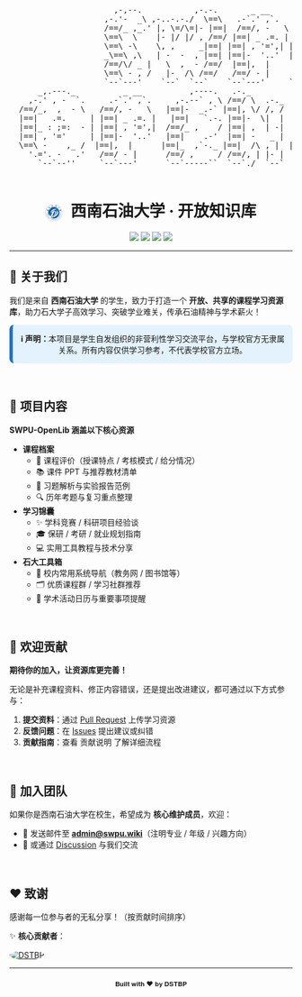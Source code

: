 <!-- SWPU ASCII Art 保留可选 -->
<div align="center">
  <pre>
                      ,-,--.           ,-.-.       _ __                                            
                    ,-.'-  _\ ,-..-.-./  \==\   .-`.' ,`.   .--.-. .-.-.                           
                    /==/_ ,_.' |, \=/\=|- |==|  /==/, -   \ /==/ -|/=/  |                           
                    \==\  \    |- |/ |/ , /==/ |==| _ .=. | |==| ,||=| -|                           
                    \==\ -\    \, ,     _|==| |==| , '=',| |==|- | =/  |                           
                    _\==\ ,\   | -  -  , |==| |==|-  '..'  |==|,  \/ - |                           
                    /==/\/ _ |   \  ,  - /==/  |==|,  |     |==|-   ,   /                           
                    \==\ - , /   |-  /\ /==/   /==/ - |     /==/ , _  .'                            
                    `--`---'    `--`  `--`    `--`---'     `--`..---'                              
      _,.---._          _ __          ,----.   .-._                        .=-.-.               
    ,-.' , -  `.     .-`.' ,`.     ,-.--` , \ /==/ \  .-._     _.-.       /==/_ /     _..---.   
  /==/_,  ,  - \   /==/, -   \   |==|-  _.-` |==|, \/ /, /  .-,.'|      |==|, |    .' .'.-. \  
  |==|   .=.     | |==| _ .=. |   |==|   `.-. |==|-  \|  |  |==|, |      |==|  |   /==/- '=' /  
  |==|_ : ;=:  - | |==| , '=',|  /==/_ ,    / |==| ,  | -|  |==|- |      |==|- |   |==|-,   '   
  |==| , '='     | |==|-  '..'   |==|    .-'  |==| -   _ |  |==|, |      |==| ,|   |==|  .=. \  
  \==\ -    ,_ /  |==|,  |      |==|_  ,`-._ |==|  /\ , |  |==|- `-._   |==|- |   /==/- '=' ,| 
    '.='. -   .'   /==/ - |      /==/ ,     / /==/, | |- |  /==/ - , ,/  /==/. /  |==|   -   /  
      `--`--''     `--`---'      `--`-----``  `--`./  `--`  `--`-----'   `--`-`   `-._`.___,'   
  </pre>
</div>
<div align="center">
  <h1><img src="https://github.com/DSTBP/SWPU-OpenLib/blob/main/SWPU.png?raw=true" alt="SWPU图标" style="width: 30px; height: 30px; vertical-align: middle; margin-right: 8px;"> 西南石油大学 · 开放知识库</h1>
  <a href="LICENSE"><img src="https://img.shields.io/github/license/dstbp/SWPU-OpenLib?color=blue&style=for-the-badge"></a>
  <a href="https://github.com/dstbp/SWPU-OpenLib/graphs/contributors"><img src="https://img.shields.io/github/contributors/dstbp/SWPU-OpenLib?style=for-the-badge"></a>
  <img src="https://img.shields.io/badge/西南石油大学-开放知识库-6699FF?style=for-the-badge&logo=bookstack&logoColor=white"/>
  <img src="https://img.shields.io/badge/欢迎贡献-Join%20Us-43a047?style=for-the-badge&logo=github"/>
</div>

---


## 🌟 关于我们

我们是来自 <b>西南石油大学</b> 的学生，致力于打造一个 <b>开放、共享的课程学习资源库</b>，助力石大学子高效学习、突破学业难关，传承石油精神与学术薪火！

<div align="center" style="background: #e3f2fd; border-radius: 8px; border-left: 6px solid #1976d2; padding: 1em; margin: 1em 0; max-width: 1000px;">
  <b>ℹ️ 声明：</b>本项目是学生自发组织的非营利性学习交流平台，与学校官方无隶属关系。所有内容仅供学习参考，不代表学校官方立场。
</div>

<br>

## 🚀 项目内容

<b>SWPU-OpenLib 涵盖以下核心资源</b>

- <b>课程档案</b>
  - 📖 课程评价（授课特点 / 考核模式 / 给分情况）
  - 📚 课件 PPT 与推荐教材清单
  - 📝 习题解析与实验报告范例
  - 🔍 历年考题与复习重点整理
- <b>学习锦囊</b>
  - ✨ 学科竞赛 / 科研项目经验谈
  - 🎓 保研 / 考研 / 就业规划指南
  - 💻 实用工具教程与技术分享
- <b>石大工具箱</b>
  - 🔗 校内常用系统导航（教务网 / 图书馆等）
  - 🗂️ 优质课程群 / 学习社群推荐
  - 📅 学术活动日历与重要事项提醒


<br>

## 👥 欢迎贡献

<b>期待你的加入，让资源库更完善！</b>
<p>无论是补充课程资料、修正内容错误，还是提出改进建议，都可通过以下方式参与：</p>

1. <b>提交资料</b>：通过 [Pull Request](https://github.com/SWPU-OpenLib/SWPU-OpenLib/pulls) 上传学习资源
2. <b>反馈问题</b>：在 [Issues](https://github.com/SWPU-OpenLib/SWPU-OpenLib/issues) 提出建议或纠错
3. <b>贡献指南</b>：查看 贡献说明 了解详细流程

<br>

## 🎯 加入团队

如果你是西南石油大学在校生，希望成为 <b>核心维护成员</b>，欢迎：

- 📧 发送邮件至 <b>admin@swpu.wiki</b>（注明专业 / 年级 / 兴趣方向）
- 💬 或通过 [Discussion](https://github.com/SWPU-OpenLib/SWPU-OpenLib/discussions) 与我们交流

<br>

## ❤️ 致谢

感谢每一位参与者的无私分享！（按贡献时间排序）

✨ <b>核心贡献者</b>：

<p align="left">
  <a href="https://github.com/DSTBP" target="_blank">
    <img src="https://avatars.githubusercontent.com/u/93864880?v=4" width="60" height="60" style="border-radius:50%;margin-right:8px;vertical-align:middle;object-fit:cover;" alt="DSTBP"/>
  </a>
</p>

---

<div align="center"><sub>𝐁𝐮𝐢𝐥𝐭 𝐰𝐢𝐭𝐡 ❤️ 𝐛𝐲 𝐃𝐒𝐓𝐁𝐏</sub></div>
